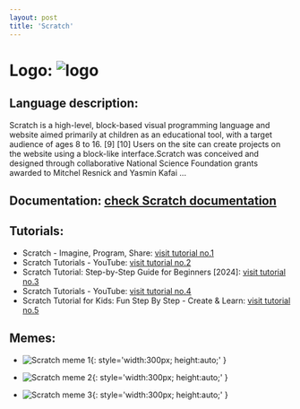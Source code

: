 ```yaml
---
layout: post
title: 'Scratch'
---
```

# Logo: ![logo](https://www.tiobe.com/wp-content/themes/tiobe/tiobe-index/images/Scratch.png)

## Language description: 
Scratch is a high-level, block-based visual programming language and website aimed primarily at children as an educational tool, with a target audience of ages 8 to 16. [9] [10] Users on the site can create projects on the website using a block-like interface.Scratch was conceived and designed through collaborative National Science Foundation grants awarded to Mitchel Resnick and Yasmin Kafai ...

## Documentation: [check Scratch documentation](https://scratch.mit.edu/)

## Tutorials:
* Scratch - Imagine, Program, Share:
 [visit tutorial no.1](https://scratch.mit.edu/)
* Scratch Tutorials - YouTube:
 [visit tutorial no.2](https://www.youtube.com/playlist?list=PLlBVuTSjOrcnmox6vLF-HAzzQf2aLgUMQ)
* Scratch Tutorial: Step-by-Step Guide for Beginners [2024]:
 [visit tutorial no.3](https://www.geeksforgeeks.org/scratch-tutorial/)
* Scratch Tutorials - YouTube:
 [visit tutorial no.4](https://www.youtube.com/playlist?list=PLwXXOxvDboeYJzjaqno_kJI6nKqQF9Xt-)
* Scratch Tutorial for Kids: Fun Step By Step - Create & Learn:
 [visit tutorial no.5](https://www.create-learn.us/blog/scratch-tutorial-for-kids/)

## Memes: 
* ![Scratch meme 1](https://programmerhumor.io/wp-content/uploads/2022/11/programmerhumor-io-programming-memes-7d77a62f2326a38-758x772.jpg){: style='width:300px; height:auto;' }

* ![Scratch meme 2](https://i.imgflip.com/5nsm4g.jpg){: style='width:300px; height:auto;' }

* ![Scratch meme 3](https://programmerhumor.io/wp-content/uploads/2023/05/programmerhumor-io-programming-memes-9127894c1af2041.jpg){: style='width:300px; height:auto;' }

